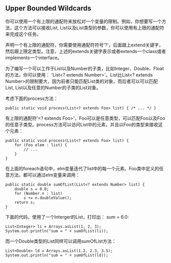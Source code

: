 ## Upper Bounded Wildcards

你可以使用一个有上限的通配符来放松对一个变量的限制。例如，你想要写一个方法，这个方法可以接收List<Integer>, List<Double>以及List<Number>类型的参数，你可以使用有上限的通配符来完成这个任务。

声明一个有上限的通配符，你需要使用通配符符号'?'，后面跟上extend关键字，然后跟上限定类型。注意，上述的extends关键字表示或者extends一个class或者implements一个interface。


为了编写一个可以工作于List<Number>以及Number的子类，比如Integer、Double、Float的方法，你可以使用： 'List<? extends Number>'。List<Number>比List<? extends Number>的限制要大，因为前者只能匹配List<Number>类的对象，而后者可以可以匹配List<Number>, List<Integer>以及任意的Number的子类的List对象。


考虑下面的process方法：

```
public static void process(List<? extends Foo> list) { /* ... */ }

```

有上限的通配符'<? extends Foo>'，Foo可以是任意类型，可以匹配Foo以及Foo的任意子类型。process方法可以访问List中的元素，并且以Foo的类型来接收这个元素：

```
public static void process(List<? extends Foo> list) {
    for (Foo elem : list) {
        // ...
    }
}

```

在上面的foreach语句中，elm变量迭代了list中的每一个元素。Foo类中定义的任意方法，都可以通过elm变量来调用：

```
public static double sumOfList(List<? extends Number> list) {
    double s = 0.0;
    for (Number n : list)
        s += n.doubleValue();
    return s;
}

```

下面的代码，使用了一个Interger的List，打印出： sum = 6.0:

```
List<Integer> li = Arrays.asList(1, 2, 3);
System.out.println("sum = " + sumOfList(li));

```


而一个Double类型的List同样可以调用sumOfList方法：

```
List<Double> ld = Arrays.asList(1.2, 2.3, 3.5);
System.out.println("sum = " + sumOfList(ld));

```


































